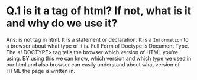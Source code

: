 # Q.1 <!DOCTYPE html> is it a tag of html? If not, what is it and why do we use it?

   Ans: <!DOCTYPE html> is not tag in html. It is a statement or declaration. It is a `Information` to a browser about what type of it is. Full Form of Doctype is Document Type. The <! DOCTYPE> tag tells the browser which version of HTML you're using. 
     BY using this we can know,  which version and which type we used in our html and also browser can easily understand about what version of HTML the page is written in.